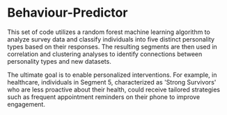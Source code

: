 # Behaviour-Predictor

This set of code utilizes a random forest machine learning algorithm to analyze survey data and classify individuals into five distinct personality types based on their responses. The resulting segments are then used in correlation and clustering analyses to identify connections between personality types and new datasets.

The ultimate goal is to enable personalized interventions. For example, in healthcare, individuals in Segment 5, characterized as 'Strong Survivors' who are less proactive about their health, could receive tailored strategies such as frequent appointment reminders on their phone to improve engagement.
